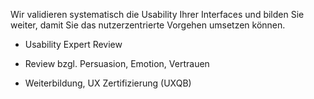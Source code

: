 Wir validieren systematisch die Usability Ihrer Interfaces und bilden Sie weiter, damit Sie das nutzerzentrierte Vorgehen umsetzen können.

* Usability Expert Review

* Review bzgl. Persuasion, Emotion, Vertrauen

* Weiterbildung, UX Zertifizierung (UXQB)